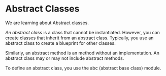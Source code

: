 # Abstract Classes
We are learning about Abstract classes.


*An abstract class* is a class that cannot be instantiated. However, you can create classes that inherit from an abstract class.
Typically, you use an abstract class to create a blueprint for other classes.

Similarly, an abstract method is an method without an implementation. 
An abstract class may or may not include abstract methods.

To define an abstract class, you use the abc (abstract base class) module.
